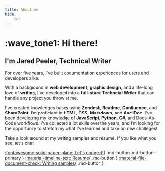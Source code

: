 ```yaml
---
title: About me
hide:
    toc
---
```


# :wave_tone1: Hi there!

## I'm Jared Peeler, Technical Writer

For over five years, I've built documentation experiences for users and developers alike. 

With a background in **web development**, **graphic design**, and a life-long love of **writing**, I've  developed into a **full-stack Techncial Writer** that can handle any project you throw at me. 

I've created knowledges bases using **Zendesk**, **Readme**, **Confluence**, and **SharePoint**. I'm proficient in **HTML**, **CSS**, **Markdown**, and **AsciiDoc**. I've been developing my knowledge of **JavaScript**, **Python**, **C#**, and Docs-As-Code workflows. I've collected a lot skills over the years, and I'm looking for the opportunity to stretch my what I've learned and take on new challeges!

Take a look around at my writing samples and résumé. If you like what you see, let's chat!

[:fontawesome-solid-paper-plane: Let's connect!](mailto:jaredpeeler@gmail.com){ .md-button .md-button--primary } [:material-timeline-text: Resume](/resume/){ .md-button } [:material-file-document-check: Writing samples](writing-samples/tutorial/){ .md-button }
